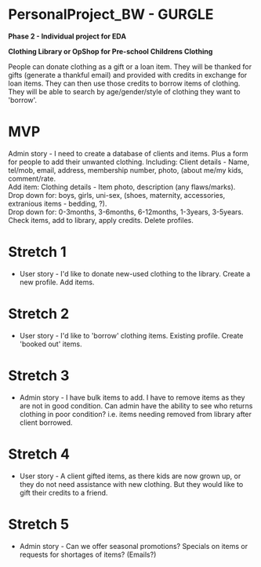# PersonalProject_BW - GURGLE

<b> Phase 2 - Individual project for EDA

Clothing Library or OpShop for Pre-school Childrens Clothing</b>

People can donate clothing as a gift or a loan item. They will be thanked for gifts (generate a thankful email) and provided with credits in exchange for loan items. They can then use those credits to borrow items of clothing. They will be able to search by age/gender/style of clothing they want to 'borrow'. 

# MVP
Admin story - I need to create a database of clients and items. Plus a form for people to add their unwanted clothing.
      Including: Client details - Name, tel/mob, email, address, membership number, photo, (about me/my kids, comment/rate.<br>
      Add item: Clothing details - Item photo, description (any flaws/marks).<br>
        Drop down for: boys, girls, uni-sex, (shoes, maternity, accessories, extranious items - bedding, ?).<br>
        Drop down for: 0-3months, 3-6months, 6-12months, 1-3years, 3-5years.<br>
        Check items, add to library, apply credits. Delete profiles.
                
# Stretch 1
* User story - I'd like to donate new-used clothing to the library. Create a new profile. Add items.

# Stretch 2
* User story - I'd like to 'borrow' clothing items. Existing profile. Create 'booked out' items.

# Stretch 3
* Admin story - I have bulk items to add. I have to remove items as they are not in good condition. Can admin have the ability
 to see who returns clothing in poor condition? i.e. items needing removed from library after client borrowed.

# Stretch 4
* User story - A client gifted items, as there kids are now grown up, or they do not need assistance with new clothing. 
  But they would like to gift their credits to a friend. 
        
# Stretch 5
* Admin story - Can we offer seasonal promotions? Specials on items or requests for shortages of items? (Emails?)
